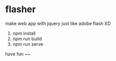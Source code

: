 # flasher
make web app with jquery just like adobe flash XD

1. npm install
2. npm run build
3. npm run serve

have fun ~~
